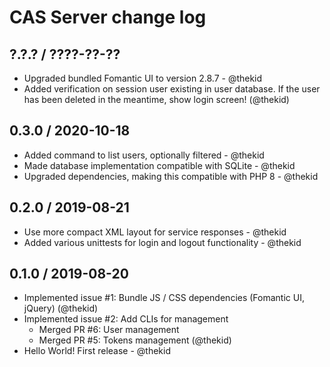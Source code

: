 CAS Server change log
=====================

## ?.?.? / ????-??-??

* Upgraded bundled Fomantic UI to version 2.8.7 - @thekid
* Added verification on session user existing in user database. If the
  user has been deleted in the meantime, show login screen!
  (@thekid)

## 0.3.0 / 2020-10-18

* Added command to list users, optionally filtered - @thekid
* Made database implementation compatible with SQLite - @thekid
* Upgraded dependencies, making this compatible with PHP 8 - @thekid

## 0.2.0 / 2019-08-21

* Use more compact XML layout for service responses - @thekid
* Added various unittests for login and logout functionality - @thekid

## 0.1.0 / 2019-08-20

* Implemented issue #1: Bundle JS / CSS dependencies (Fomantic UI, jQuery)
  (@thekid)
* Implemented issue #2: Add CLIs for management
  - Merged PR #6: User management
  - Merged PR #5: Tokens management
  (@thekid)
* Hello World! First release - @thekid